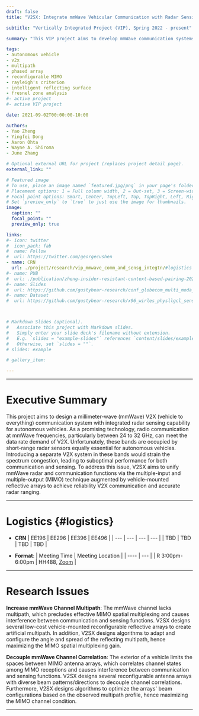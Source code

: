 ```yaml
---
draft: false
title: "V2SX: Integrate mmWave Vehicular Communication with Radar Sensing"

subtitle: "Vertically Integrated Project (VIP), Spring 2022 - present"

summary: "This VIP project aims to develop mmWave communication systems with integrated radar sensing functionality for autonomous vehicles."

tags:
- autonomous vehicle
- v2x
- multipath
- phased array
- reconfigurable MIMO
- rayleigh's criterion
- intelligent reflecting surface
- fresnel zone analysis
#- active project
#- active VIP project

date: 2021-09-02T00:00:00-10:00

authors:
- Yao Zheng
- Yingfei Dong
- Aaron Ohta
- Wayne A. Shiroma
- June Zhang

# Optional external URL for project (replaces project detail page).
external_link: ""

# Featured image
# To use, place an image named `featured.jpg/png` in your page's folder.
# Placement options: 1 = Full column width, 2 = Out-set, 3 = Screen-width
# Focal point options: Smart, Center, TopLeft, Top, TopRight, Left, Right, BottomLeft, Bottom, BottomRight
# Set `preview_only` to `true` to just use the image for thumbnails.
image:
  caption: ""
  focal_point: ""
  preview_only: true

links:
#- icon: twitter
#  icon_pack: fab
#  name: Follow
#  url: https://twitter.com/georgecushen
- name: CRN
  url: ./project/research/vip_mmwave_comm_and_sensg_integtn/#logistics
#- name: PUB
#  url: ./publication/zheng-insider-resistant-context-based-pairing-2021/
#- name: Slides
#  url: https://github.com/gustybear-research/conf_globecom_multi_moda_dev_pair/raw/main/presentation/EE496%20Poster_%20SIENNA.pdf
#- name: Dataset
#  url: https://github.com/gustybear-research/x96_wirles_physllgcl_sensing



# Markdown Slides (optional).
#   Associate this project with Markdown slides.
#   Simply enter your slide deck's filename without extension.
#   E.g. `slides = "example-slides"` references `content/slides/example-slides.md`.
#   Otherwise, set `slides = ""`.
# slides: example

# gallery_item:

---
```

***
# Executive Summary
This project aims to design a millimeter-wave (mmWave) V2X (vehicle to everything) communication system with integrated radar sensing capability for autonomous vehicles. As a promising technology, radio communication at mmWave frequencies, particularly between 24 to 32 GHz, can meet the data rate demand of V2X. Unfortunately, these bands are occupied by short-range radar sensors equally essential for autonomous vehicles. Introducing a separate V2X system in these bands would strain the spectrum congestion, leading to suboptimal performance for both communication and sensing. To address this issue, V2SX aims to unify mmWave radar and communication functions via the multiple-input and multiple-output (MIMO) technique augmented by vehicle-mounted reflective arrays to achieve reliability V2X communication and accurate radar ranging.

***

# Logistics {#logistics}
- **CRN**
| EE196 | EE296 | EE396 | EE496 |
| ---   | ---   | ---   | ---   |
| TBD   | TBD   | TBD   | TBD   |


- **Format**:
| Meeting Time    | Meeting Location                                   |
| ----            | ---                                                |
| R 3:00pm-6:00pm | HH488, [Zoom](https://hawaii.zoom.us/j/5764842348) |

 ***
# Research Issues 
**Increase mmWave Channel Multipath**: The mmWave channel lacks multipath, which precludes effective MIMO spatial multiplexing and causes interference between communication and sensing functions. V2SX designs several low-cost vehicle-mounted reconfigurable reflective arrays to create artificial multipath. In addition, V2SX designs algorithms to adapt and configure the angle and spread of the reflecting multipath, hence maximizing the MIMO spatial multiplexing gain.

**Decouple mmWave Channel Correlation**: The exterior of a vehicle limits the spaces between MIMO antenna arrays, which correlates channel states among MIMO receptions and causes interference between communication and sensing functions. V2SX designs several reconfigurable antenna arrays with diverse beam patterns/directions to decouple channel correlations. Furthermore, V2SX designs algorithms to optimize the arrays' beam configurations based on the observed multipath profile, hence maximizing the MIMO channel condition.
 
***




